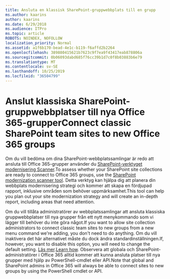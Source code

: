 ```yaml
---
title: Ansluta en klassisk SharePoint-gruppwebbplats till en grupp
ms.author: kaarins
author: kaarins
ms.date: 6/29/2018
ms.audience: ITPro
ms.topic: article
ROBOTS: NOINDEX, NOFOLLOW
localization_priority: Normal
ms.assetid: a1f6b170-bead-4e1c-b119-f6affd2b2264
ms.openlocfilehash: 389880415621b7623c9f7ea9f43417eab878806a
ms.sourcegitcommit: 0b06093dabd685f76cc39b1d7c0f8b03883b6e79
ms.translationtype: MT
ms.contentlocale: sv-SE
ms.lasthandoff: 10/25/2019
ms.locfileid: "36504799"
---
```

# <a name="connect-classic-sharepoint-team-sites-to-new-office-365-groups"></a><span data-ttu-id="ad306-102">Anslut klassiska SharePoint-gruppwebbplatser till nya Office 365-grupper</span><span class="sxs-lookup"><span data-stu-id="ad306-102">Connect classic SharePoint team sites to new Office 365 groups</span></span>

<span data-ttu-id="ad306-103">Om du vill bedöma om dina SharePoint-webbplatssamlingar är redo att ansluta till Office 365-grupper använder du [SharePoint-verktyget modernisering Scanner](https://go.microsoft.com/fwlink/?linkid=873066).</span><span class="sxs-lookup"><span data-stu-id="ad306-103">To assess whether your SharePoint site collections are ready to connect to Office 365 groups, use the [SharePoint modernization scanner tool](https://go.microsoft.com/fwlink/?linkid=873066).</span></span> <span data-ttu-id="ad306-104">Detta verktyg kan hjälpa dig att planera din webbplats modernisering strategi och kommer att skapa en fördjupad rapport, inklusive områden som behöver uppmärksamhet.</span><span class="sxs-lookup"><span data-stu-id="ad306-104">This tool can help you plan out your site modernization strategy and will create an in-depth report, including areas that need attention.</span></span>
  
<span data-ttu-id="ad306-105">Om du vill tillåta administratörer av webbplatssamlingar att ansluta klassiska gruppwebbplatser till nya grupper från ett nytt menykommando som vi lägger till behöver du inte göra något.</span><span class="sxs-lookup"><span data-stu-id="ad306-105">If you want to allow site collection administrators to connect classic team sites to new groups from a new menu command we're adding, you don't need to do anything.</span></span> <span data-ttu-id="ad306-106">Om du vill inaktivera det här alternativet måste du dock ändra standardinställningen.</span><span class="sxs-lookup"><span data-stu-id="ad306-106">If, however, you want to disable this option, you will need to change the default setting.</span></span> <span data-ttu-id="ad306-107">[Läs mer](https://go.microsoft.com/fwlink/?linkid=2004316).</span><span class="sxs-lookup"><span data-stu-id="ad306-107">[Learn how](https://go.microsoft.com/fwlink/?linkid=2004316).</span></span> <span data-ttu-id="ad306-108">Observera att globala och SharePoint-administratörer i Office 365 alltid kommer att kunna ansluta platser till nya grupper med hjälp av PowerShell-cmdlet eller API.</span><span class="sxs-lookup"><span data-stu-id="ad306-108">Note that global and SharePoint admins in Office 365 will always be able to connect sites to new groups by using the PowerShell cmdlet or API.</span></span>
  

